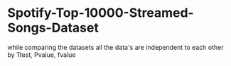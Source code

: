 # Spotify-Top-10000-Streamed-Songs-Dataset
while comparing the datasets all the data's are independent to each other by Ttest, Pvalue, fvalue
